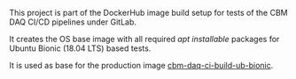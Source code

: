 This project is part of the DockerHub image build setup for tests of
the CBM DAQ CI/CD pipelines under GitLab.

It creates the OS base image with all required _apt installable_ packages
for Ubuntu Bionic (18.04 LTS) based tests. 

It is used as base for the production image
[cbm-daq-ci-build-ub-bionic](https://github.com/wamu2/cbm-daq-ci-build-ub-bionic).
